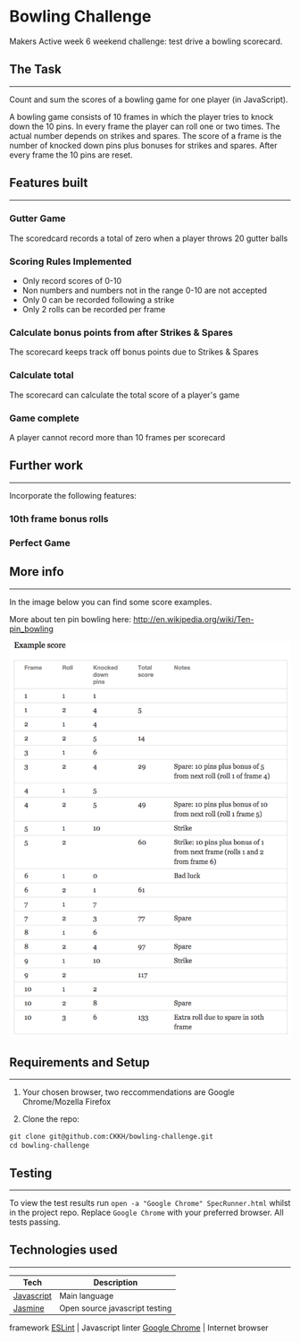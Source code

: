 Bowling Challenge
=================
Makers Active week 6 weekend challenge: test drive a bowling scorecard.

## The Task
----------
Count and sum the scores of a bowling game for one player (in JavaScript).

A bowling game consists of 10 frames in which the player tries to knock down the 10 pins. In every frame the player can roll one or two times. The actual number depends on strikes and spares. The score of a frame is the number of knocked down pins plus bonuses for strikes and spares. After every frame the 10 pins are reset.

## Features built
-----------------
### Gutter Game

The scoredcard records a total of zero when a player throws 20 gutter balls

### Scoring Rules Implemented

- Only record scores of 0-10
- Non numbers and numbers not in the range 0-10 are not accepted
- Only 0 can be recorded following a strike
- Only 2 rolls can be recorded per frame

### Calculate bonus points from after Strikes & Spares

The scorecard keeps track off bonus points due to Strikes & Spares

### Calculate total

The scorecard can calculate the total score of a player's game

### Game complete

A player cannot record more than 10 frames per scorecard

## Further work
--------------
Incorporate the following features:
### 10th frame bonus rolls
### Perfect Game

## More info
-----------
In the image below you can find some score examples.

More about ten pin bowling here: http://en.wikipedia.org/wiki/Ten-pin_bowling


![Ten Pin Score Example](images/example_ten_pin_scoring.png)

## Requirements and Setup
-------------------------
1. Your chosen browser, two reccommendations are Google Chrome/Mozella Firefox

2. Clone the repo:

```
git clone git@github.com:CKKH/bowling-challenge.git
cd bowling-challenge
```

## Testing
----------
To view the test results run `open -a "Google Chrome" SpecRunner.html` whilst
in the project repo. Replace `Google Chrome` with your preferred browser. All tests 
passing.

## Technologies used
--------------------

Tech | Description
------------- | -------------
[Javascript](https://www.javascript.com/) | Main language
[Jasmine](https://github.com/jasmine/jasmine) | Open source javascript testing
framework
[ESLint]( https://eslint.org/) | Javascript linter
[Google Chrome](https://www.google.com/chrome/) | Internet browser
